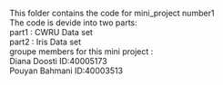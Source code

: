 This folder contains the code for mini_project number1<br>
The code is devide into two parts:<br>
part1 : CWRU Data set<br>
part2 : Iris Data set<br>
groupe members for this mini project :<br>
Diana Doosti   ID:40005173<br>
Pouyan Bahmani ID:40003513<br>
